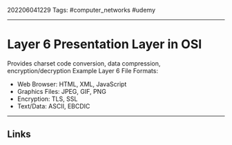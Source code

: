 202206041229
Tags: #computer_networks #udemy

---

# Layer 6 Presentation Layer in OSI
Provides charset code conversion, data compression, encryption/decryption
Example Layer 6 File Formats:
- Web Browser: HTML, XML, JavaScript
- Graphics Files: JPEG, GIF, PNG
- Encryption: TLS, SSL
- Text/Data: ASCII, EBCDIC


---
## Links